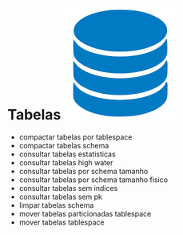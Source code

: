 # Tabelas <img src="/db.png">
*	compactar tabelas por tablespace
*	compactar tabelas schema
*	consultar tabelas estatisticas
*	consultar tabelas high water
*	consultar tabelas por schema tamanho
*	consultar tabelas por schema tamanho fisico
*	consultar tabelas sem indices
*	consultar tabelas sem pk
*	limpar tabelas schema
*	mover tabelas particionadas tablespace
*	mover tabelas tablespace

